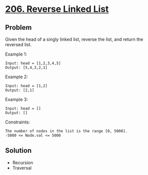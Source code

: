 # [206. Reverse Linked List](https://leetcode.com/problems/running-sum-of-1d-array/)
## Problem
Given the head of a singly linked list, reverse the list, and return the reversed list.



Example 1:
```
Input: head = [1,2,3,4,5]
Output: [5,4,3,2,1]
```

Example 2:
```
Input: head = [1,2]
Output: [2,1]
```
Example 3:
```
Input: head = []
Output: []
```

Constraints:
```
The number of nodes in the list is the range [0, 5000].
-5000 <= Node.val <= 5000

```
## Solution
- Recursion
- Traversal